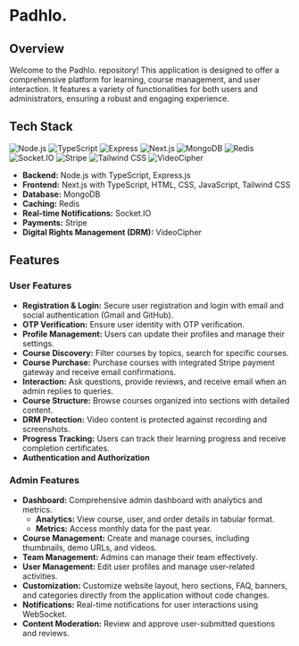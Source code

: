 # Padhlo.


## Overview

Welcome to the Padhlo. repository! This application is designed to offer a comprehensive platform for learning, course management, and user interaction. It features a variety of functionalities for both users and administrators, ensuring a robust and engaging experience.

## Tech Stack

![Node.js](https://img.shields.io/badge/Node.js-339933?style=flat-square&logo=node.js&logoColor=white)
![TypeScript](https://img.shields.io/badge/TypeScript-007ACC?style=flat-square&logo=typescript&logoColor=white)
![Express](https://img.shields.io/badge/Express-000000?style=flat-square&logo=express&logoColor=white)
![Next.js](https://img.shields.io/badge/Next.js-000000?style=flat-square&logo=next.js&logoColor=white)
![MongoDB](https://img.shields.io/badge/MongoDB-47A248?style=flat-square&logo=mongodb&logoColor=white)
![Redis](https://img.shields.io/badge/Redis-D32D2A?style=flat-square&logo=redis&logoColor=white)
![Socket.IO](https://img.shields.io/badge/Socket.IO-010101?style=flat-square&logo=socket.io&logoColor=white)
![Stripe](https://img.shields.io/badge/Stripe-008CDD?style=flat-square&logo=stripe&logoColor=white)
![Tailwind CSS](https://img.shields.io/badge/Tailwind%20CSS-06B6D4?style=flat-square&logo=tailwindcss&logoColor=white)
![VideoCipher](https://img.shields.io/badge/VideoCipher-007CFF?style=flat-square&logo=videocipher&logoColor=white)

- **Backend:** Node.js with TypeScript, Express.js
- **Frontend:** Next.js with TypeScript, HTML, CSS, JavaScript, Tailwind CSS
- **Database:** MongoDB
- **Caching:** Redis
- **Real-time Notifications:** Socket.IO
- **Payments:** Stripe
- **Digital Rights Management (DRM):** VideoCipher

## Features

### User Features
- **Registration & Login:** Secure user registration and login with email and social authentication (Gmail and GitHub).
- **OTP Verification:** Ensure user identity with OTP verification.
- **Profile Management:** Users can update their profiles and manage their settings.
- **Course Discovery:** Filter courses by topics, search for specific courses.
- **Course Purchase:** Purchase courses with integrated Stripe payment gateway and receive email confirmations.
- **Interaction:** Ask questions, provide reviews, and receive email when an admin replies to queries.
- **Course Structure:** Browse courses organized into sections with detailed content.
- **DRM Protection:** Video content is protected against recording and screenshots.
- **Progress Tracking:** Users can track their learning progress and receive completion certificates.
- **Authentication and Authorization**

### Admin Features
- **Dashboard:** Comprehensive admin dashboard with analytics and metrics.
  - **Analytics:** View course, user, and order details in tabular format.
  - **Metrics:** Access monthly data for the past year.
- **Course Management:** Create and manage courses, including thumbnails, demo URLs, and videos.
- **Team Management:** Admins can manage their team effectively.
- **User Management:** Edit user profiles and manage user-related activities.
- **Customization:** Customize website layout, hero sections, FAQ, banners, and categories directly from the application without code changes.
- **Notifications:** Real-time notifications for user interactions using WebSocket.
- **Content Moderation:** Review and approve user-submitted questions and reviews.




